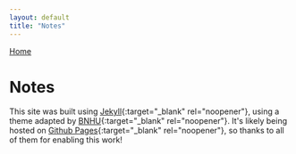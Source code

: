 ```yaml
---
layout: default
title: "Notes"
---
```


[Home](./)

# Notes

This site was built using [Jekyll](https://jekyllrb.com/){:target="_blank" rel="noopener"}, using a theme adapted by [BNHU](https://www.bodunhu.com/){:target="_blank" rel="noopener"}. It's likely being hosted on [Github Pages](https://pages.github.com/){:target="_blank" rel="noopener"}, so thanks to all of them for enabling this work!
